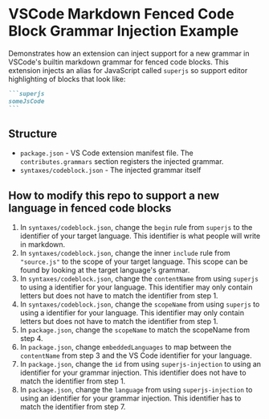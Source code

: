 # VSCode Markdown Fenced Code Block Grammar Injection Example

Demonstrates how an extension can inject support for a new grammar in VSCode's builtin markdown grammar for fenced code blocks. This extension injects an alias for JavaScript called `superjs` so support editor highlighting of blocks that look like:


~~~markdown
```superjs
someJsCode
```
~~~


## Structure

- `package.json` - VS Code extension manifest file. The `contributes.grammars` section registers the injected grammar.
- `syntaxes/codeblock.json` - The injected grammar itself

## How to modify this repo to support a new language in fenced code blocks 

1. In `syntaxes/codeblock.json`, change the `begin` rule from `superjs` to the identifier of your target language. This identifier is what people will write in markdown.
2. In `syntaxes/codeblock.json`, change the inner `include` rule from `"source.js"` to the scope of your target language. This scope can be found by looking at the target language's grammar.
3. In `syntaxes/codeblock.json`, change the `contentName` from using `superjs` to using a identifier for your language. This identifier may only contain letters but does not have to match the identifier from step 1.
4. In `syntaxes/codeblock.json`, change the `scopeName` from using `superjs` to using a identifier for your language. This identifier may only contain letters but does not have to match the identifier from step 1.
5. In `package.json`, change the `scopeName` to match the scopeName from step 4.
6. In `package.json`, change `embeddedLanguages` to map between the `contentName` from step 3 and the VS Code identifier for your language.
7. In `package.json`, change the `id` from using `superjs-injection` to using an identifier for your grammar injection. This identifier does not have to match the identifier from step 1.
8. In `package.json`, change the `language` from using `superjs-injection` to using an identifier for your grammar injection. This identifier has to match the identifier from step 7.
